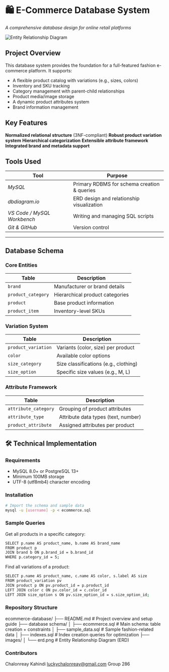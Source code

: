 # 🛍️ E-Commerce Database System

*A comprehensive database design for online retail platforms*

![Entity Relationship Diagram](ERD.png)

## Project Overview

This database system provides the foundation for a full-featured fashion e-commerce platform. It supports:

- A flexible product catalog with variations (e.g., sizes, colors)
- Inventory and SKU tracking
- Category management with parent-child relationships
- Product media/image storage
- A dynamic product attributes system
- Brand information management


## Key Features
**Normalized relational structure** (3NF-compliant)
**Robust product variation system**
**Hierarchical categorization**
**Extensible attribute framework**
**Integrated brand and metadata support**

##  Tools Used

| Tool                        | Purpose                                     |
|-----------------------------|----------------------------------------------|
| *MySQL*                     | Primary RDBMS for schema creation & queries  |
| *dbdiagram.io*              | ERD design and relationship visualization    |
| *VS Code / MySQL Workbench* | Writing and managing SQL scripts             |
| *Git & GitHub*              | Version control                              |

---


## Database Schema

### Core Entities


| Table                | Description                          |
|----------------------|--------------------------------------|
| `brand`              | Manufacturer or brand details        |
| `product_category`   | Hierarchical product categories      |
| `product`            | Base product information             |
| `product_item`       | Inventory-level SKUs                 |


### Variation System


| Table                | Description                          |
|----------------------|--------------------------------------|
| `product_variation`  | Variants (color, size) per product   |
| `color`              | Available color options              |
| `size_category`      | Size classifications (e.g., clothing)|
| `size_option`        | Specific size values (e.g., M, L)    |


### Attribute Framework

| Table                | Description                          |
|----------------------|--------------------------------------|
| `attribute_category` | Grouping of product attributes       |
| `attribute_type`     | Attribute data types (text, number)  |
| `product_attribute`  | Assigned attributes per product      |



## 🛠️ Technical Implementation

### Requirements

- MySQL 8.0+ or PostgreSQL 13+
- Minimum 100MB storage
- UTF-8 (utf8mb4) character encoding


### Installation
```bash
# Import the schema and sample data
mysql -u [username] -p < ecommerce.sql
```


### Sample Queries
Get all products in a specific category:
```bash
SELECT p.name AS product_name, b.name AS brand_name
FROM product p
JOIN brand b ON p.brand_id = b.brand_id
WHERE p.category_id = 5;
```

Find all variations of a product:
```bash
SELECT p.name AS product_name, c.name AS color, s.label AS size
FROM product_variation pv
JOIN product p ON pv.product_id = p.product_id
LEFT JOIN color c ON pv.color_id = c.color_id
LEFT JOIN size_option s ON pv.size_option_id = s.size_option_id;
```

### Repository Structure
ecommerce-database/
├── README.md                 # Project overview and setup guide
├── database schema/
│   ├── ecommerce.sql         # Main schema: table creation + constraints
│   ├── sample_data.sql       # Sample fashion-related data
│   ├── indexes.sql           # Index creation queries for optimization
├── images/
│   └── erd.png               # Entity Relationship Diagram (ERD)



### Contributors
Chalonreay Kahindi
luckychalonreay@gmail.com
Group 286


